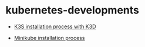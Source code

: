 # kubernetes-developments

- [K3S installation process with K3D](https://github.com/Raihan-009/kubernetes-learning-docs/blob/main/k3s-installation/README.md)

- [Minikube installation process](https://github.com/Raihan-009/kubernetes-learning-docs/blob/main/minikube-installation/README.md)

